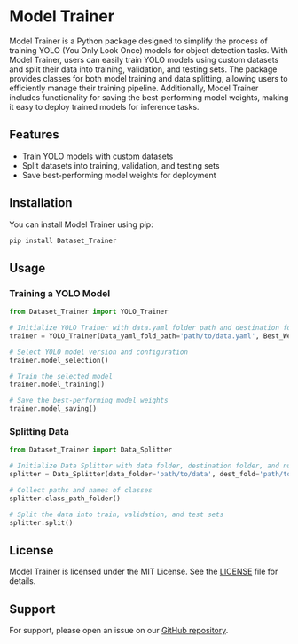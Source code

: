 # Model Trainer

Model Trainer is a Python package designed to simplify the process of training YOLO (You Only Look Once) models for object detection tasks. With Model Trainer, users can easily train YOLO models using custom datasets and split their data into training, validation, and testing sets. The package provides classes for both model training and data splitting, allowing users to efficiently manage their training pipeline. Additionally, Model Trainer includes functionality for saving the best-performing model weights, making it easy to deploy trained models for inference tasks.

## Features

- Train YOLO models with custom datasets
- Split datasets into training, validation, and testing sets
- Save best-performing model weights for deployment

## Installation

You can install Model Trainer using pip:

```bash
pip install Dataset_Trainer
```

## Usage

### Training a YOLO Model

```python
from Dataset_Trainer import YOLO_Trainer

# Initialize YOLO Trainer with data.yaml folder path and destination folder for best weights
trainer = YOLO_Trainer(Data_yaml_fold_path='path/to/data.yaml', Best_Weight_dest='path/to/destination', epochs=50)

# Select YOLO model version and configuration
trainer.model_selection()

# Train the selected model
trainer.model_training()

# Save the best-performing model weights
trainer.model_saving()
```

### Splitting Data

```python
from Dataset_Trainer import Data_Splitter

# Initialize Data Splitter with data folder, destination folder, and number of classes
splitter = Data_Splitter(data_folder='path/to/data', dest_fold='path/to/destination', no_classes=3)

# Collect paths and names of classes
splitter.class_path_folder()

# Split the data into train, validation, and test sets
splitter.split()
```

## License

Model Trainer is licensed under the MIT License. See the [LICENSE](LICENSE) file for details.



## Support

For support, please open an issue on our [GitHub repository](https://github.com/yourusername/Model_Trainer/issues).